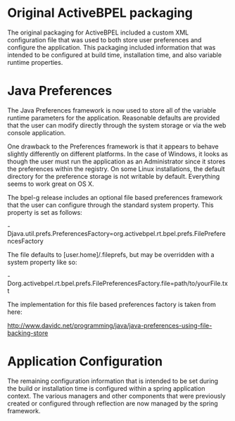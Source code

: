 # Original ActiveBPEL packaging #

The original packaging for ActiveBPEL included a custom XML configuration file that was used to both store user preferences and configure the application. This packaging included information that was intended to be configured at build time, installation time, and also variable runtime properties.

# Java Preferences #
The Java Preferences framework is now used to store all of the variable runtime parameters for the application. Reasonable defaults are provided that the user can modify directly through the system storage or via the web console application.

One drawback to the Preferences framework is that it appears to behave slightly differently on different platforms. In the case of Windows, it looks as though the user must run the application as an Administrator since it stores the preferences within the registry. On some Linux installations, the default directory for the preference storage is not writable by default. Everything seems to work great on OS X.

The bpel-g release includes an optional file based preferences framework that the user can configure through the standard system property. This property is set as follows:

-Djava.util.prefs.PreferencesFactory=org.activebpel.rt.bpel.prefs.FilePreferencesFactory

The file defaults to [user.home]/.fileprefs, but may be overridden with a system property like so:

-Dorg.activebpel.rt.bpel.prefs.FilePreferencesFactory.file=path/to/yourFile.txt

The implementation for this file based preferences factory is taken from here:

http://www.davidc.net/programming/java/java-preferences-using-file-backing-store

# Application Configuration #
The remaining configuration information that is intended to be set during the build or installation time is configured within a spring application context. The various managers and other components that were previously created or configured through reflection are now managed by the spring framework.